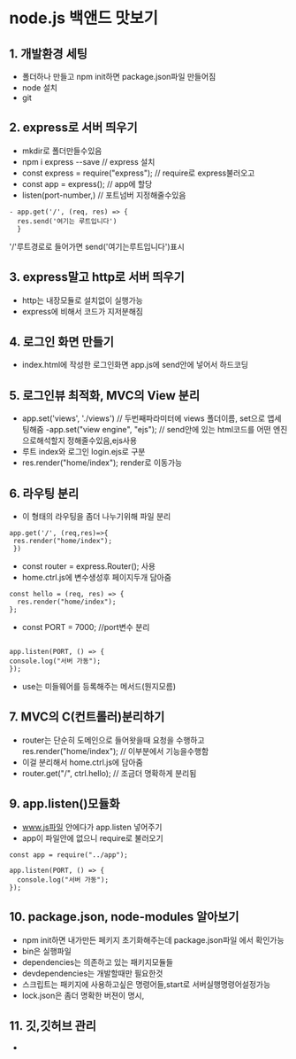 # node.js 백앤드 맛보기

## 1. 개발환경 세팅

- 폴더하나 만들고 npm init하면 package.json파일 만들어짐
- node 설치
- git

## 2. express로 서버 띄우기

- mkdir로 폴더만들수있음
- npm i express --save // express 설치
- const express = require("express"); // require로 express불러오고
- const app = express(); // app에 할당
- listen(port-number,) // 포트넘버 지정해줄수있음

```
- app.get('/', (req, res) => {
  res.send('여기는 루트입니다')
  }
```

'/'루트경로로 들어가면 send('여기는루트입니다')표시

## 3. express말고 http로 서버 띄우기

- http는 내장모듈로 설치없이 실행가능
- express에 비해서 코드가 지저분해짐

## 4. 로그인 화면 만들기

- index.html에 작성한 로그인화면 app.js에 send안에 넣어서 하드코딩

## 5. 로그인뷰 최적화, MVC의 View 분리

- app.set('views', './views') // 두번째파라미터에 views 폴더이름, set으로 앱세팅해줌
  -app.set("view engine", "ejs"); // send안에 있는 html코드를 어떤 엔진으로해석할지 정해줄수있음,ejs사용
- 루트 index와 로그인 login.ejs로 구분
- res.render("home/index"); render로 이동가능

## 6. 라우팅 분리

- 이 형태의 라우팅을 좀더 나누기위해 파일 분리

```
app.get('/', (req,res)=>{
 res.render("home/index");
 })
```

- const router = express.Router(); 사용
- home.ctrl.js에 변수생성후 페이지두개 담아줌

```
const hello = (req, res) => {
  res.render("home/index");
};
```

- const PORT = 7000; //port변수 분리

```

app.listen(PORT, () => {
console.log("서버 가동");
});

```

- use는 미들웨어를 등록해주는 메서드(뭔지모름)

## 7. MVC의 C(컨트롤러)분리하기

- router는 단순히 도메인으로 들어왓을때 요청을 수행하고
  res.render("home/index"); // 이부분에서 기능을수행함
- 이걸 분리해서 home.ctrl.js에 담아줌
- router.get("/", ctrl.hello); // 조금더 명확하게 분리됨

## 9. app.listen()모듈화

- www.js파일 안에다가 app.listen 넣어주기
- app이 파일안에 없으니 require로 불러오기

```
const app = require("../app");

app.listen(PORT, () => {
  console.log("서버 가동");
});
```

## 10. package.json, node-modules 알아보기

- npm init하면 내가만든 페키지 초기화해주는데 package.json파일
  에서 확인가능
- bin은 실행파일
- dependencies는 의존하고 있는 패키지모듈들
- devdependencies는 개발할때만 필요한것
- 스크립트는 패키지에 사용하고싶은 명령어들,start로 서버실행명령어설정가능
- lock.json은 좀더 명확한 버젼이 명시,

## 11. 깃,깃허브 관리

-
